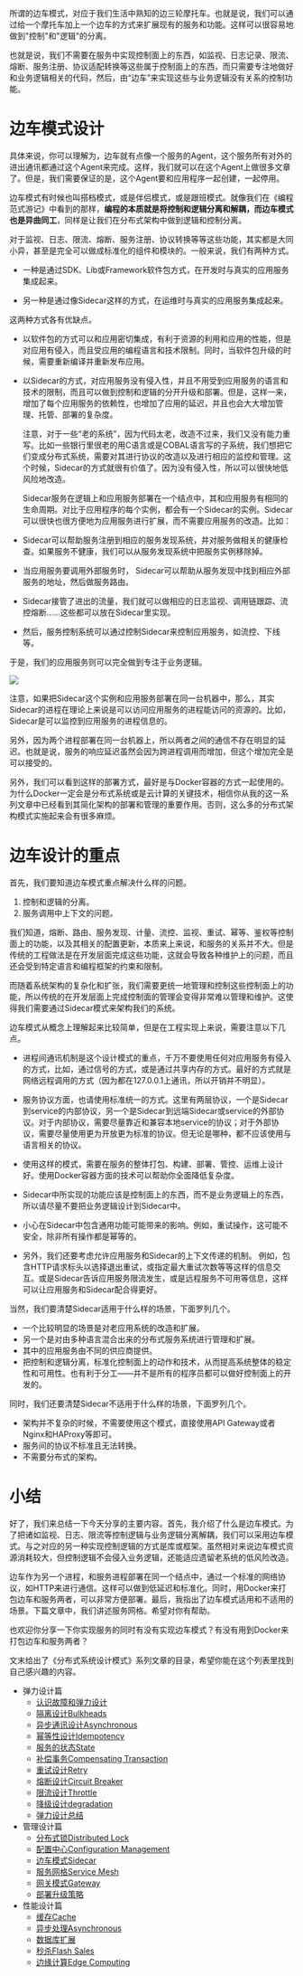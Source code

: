 所谓的边车模式，对应于我们生活中熟知的边三轮摩托车。也就是说，我们可以通过给一个摩托车加上一个边车的方式来扩展现有的服务和功能。这样可以很容易地做到"控制"和"逻辑"的分离。

也就是说，我们不需要在服务中实现控制面上的东西，如监视、日志记录、限流、熔断、服务注册、协议适配转换等这些属于控制面上的东西，而只需要专注地做好和业务逻辑相关的代码，然后，由“边车”来实现这些与业务逻辑没有关系的控制功能。

# 边车模式设计

具体来说，你可以理解为，边车就有点像一个服务的Agent，这个服务所有对外的进出通讯都通过这个Agent来完成。这样，我们就可以在这个Agent上做很多文章了。但是，我们需要保证的是，这个Agent要和应用程序一起创建，一起停用。

边车模式有时候也叫搭档模式，或是伴侣模式，或是跟班模式。就像我们在《编程范式游记》中看到的那样，**编程的本质就是将控制和逻辑分离和解耦，而边车模式也是异曲同工**，同样是让我们在分布式架构中做到逻辑和控制分离。

<!-- [[[read_end]]] -->

对于监视、日志、限流、熔断、服务注册、协议转换等等这些功能，其实都是大同小异，甚至是完全可以做成标准化的组件和模块的。一般来说，我们有两种方式。

* 一种是通过SDK、Lib或Framework软件包方式，在开发时与真实的应用服务集成起来。

* 另一种是通过像Sidecar这样的方式，在运维时与真实的应用服务集成起来。

这两种方式各有优缺点。

* 以软件包的方式可以和应用密切集成，有利于资源的利用和应用的性能，但是对应用有侵入，而且受应用的编程语言和技术限制。同时，当软件包升级的时候，需要重新编译并重新发布应用。

* 以Sidecar的方式，对应用服务没有侵入性，并且不用受到应用服务的语言和技术的限制，而且可以做到控制和逻辑的分开升级和部署。但是，这样一来，增加了每个应用服务的依赖性，也增加了应用的延迟，并且也会大大增加管理、托管、部署的复杂度。

  注意，对于一些“老的系统”，因为代码太老，改造不过来，我们又没有能力重写。比如一些银行里很老的用C语言或是COBAL语言写的子系统，我们想把它们变成分布式系统，需要对其进行协议的改造以及进行相应的监控和管理。这个时候，Sidecar的方式就很有价值了。因为没有侵入性，所以可以很快地低风险地改造。

  Sidecar服务在逻辑上和应用服务部署在一个结点中，其和应用服务有相同的生命周期。对比于应用程序的每个实例，都会有一个Sidecar的实例。Sidecar可以很快也很方便地为应用服务进行扩展，而不需要应用服务的改造。比如：

* Sidecar可以帮助服务注册到相应的服务发现系统，并对服务做相关的健康检查。如果服务不健康，我们可以从服务发现系统中把服务实例移除掉。

* 当应用服务要调用外部服务时， Sidecar可以帮助从服务发现中找到相应外部服务的地址，然后做服务路由。

* Sidecar接管了进出的流量，我们就可以做相应的日志监视、调用链跟踪、流控熔断……这些都可以放在Sidecar里实现。

* 然后，服务控制系统可以通过控制Sidecar来控制应用服务，如流控、下线等。

于是，我们的应用服务则可以完全做到专注于业务逻辑。

![](https://static001.geekbang.org/resource/image/e3/f7/e30300b16a8fe0870ebfbec5a093b4f7.png)

注意，如果把Sidecar这个实例和应用服务部署在同一台机器中，那么，其实Sidecar的进程在理论上来说是可以访问应用服务的进程能访问的资源的。比如，Sidecar是可以监控到应用服务的进程信息的。

另外，因为两个进程部署在同一台机器上，所以两者之间的通信不存在明显的延迟。也就是说，服务的响应延迟虽然会因为跨进程调用而增加，但这个增加完全是可以接受的。

另外，我们可以看到这样的部署方式，最好是与Docker容器的方式一起使用的。为什么Docker一定会是分布式系统或是云计算的关键技术，相信你从我的这一系列文章中已经看到其简化架构的部署和管理的重要作用。否则，这么多的分布式架构模式实施起来会有很多麻烦。

# 边车设计的重点

首先，我们要知道边车模式重点解决什么样的问题。

1.  控制和逻辑的分离。
2.  服务调用中上下文的问题。

我们知道，熔断、路由、服务发现、计量、流控、监视、重试、幂等、鉴权等控制面上的功能，以及其相关的配置更新，本质来上来说，和服务的关系并不大。但是传统的工程做法是在开发层面完成这些功能，这就会导致各种维护上的问题，而且还会受到特定语言和编程框架的约束和限制。

而随着系统架构的复杂化和扩张，我们需要更统一地管理和控制这些控制面上的功能，所以传统的在开发层面上完成控制面的管理会变得非常难以管理和维护。这使得我们需要通过Sidecar模式来架构我们的系统。

边车模式从概念上理解起来比较简单，但是在工程实现上来说，需要注意以下几点。

* 进程间通讯机制是这个设计模式的重点，千万不要使用任何对应用服务有侵入的方式，比如，通过信号的方式，或是通过共享内存的方式。最好的方式就是网络远程调用的方式（因为都在127.0.0.1上通讯，所以开销并不明显）。

* 服务协议方面，也请使用标准统一的方式。这里有两层协议，一个是Sidecar到service的内部协议，另一个是Sidecar到远端Sidecar或service的外部协议。对于内部协议，需要尽量靠近和兼容本地service的协议；对于外部协议，需要尽量使用更为开放更为标准的协议。但无论是哪种，都不应该使用与语言相关的协议。

* 使用这样的模式，需要在服务的整体打包、构建、部署、管控、运维上设计好。使用Docker容器方面的技术可以帮助你全面降低复杂度。

* Sidecar中所实现的功能应该是控制面上的东西，而不是业务逻辑上的东西，所以请尽量不要把业务逻辑设计到Sidecar中。

* 小心在Sidecar中包含通用功能可能带来的影响。例如，重试操作，这可能不安全，除非所有操作都是幂等的。

* 另外，我们还要考虑允许应用服务和Sidecar的上下文传递的机制。 例如，包含HTTP请求标头以选择退出重试，或指定最大重试次数等等这样的信息交互。或是Sidecar告诉应用服务限流发生，或是远程服务不可用等信息，这样可以让应用服务和Sidecar配合得更好。

当然，我们要清楚Sidecar适用于什么样的场景，下面罗列几个。

* 一个比较明显的场景是对老应用系统的改造和扩展。
* 另一个是对由多种语言混合出来的分布式服务系统进行管理和扩展。
* 其中的应用服务由不同的供应商提供。
* 把控制和逻辑分离，标准化控制面上的动作和技术，从而提高系统整体的稳定性和可用性。也有利于分工——并不是所有的程序员都可以做好控制面上的开发的。

同时，我们还要清楚Sidecar不适用于什么样的场景，下面罗列几个。

* 架构并不复杂的时候，不需要使用这个模式，直接使用API Gateway或者Nginx和HAProxy等即可。
* 服务间的协议不标准且无法转换。
* 不需要分布式的架构。

# 小结

好了，我们来总结一下今天分享的主要内容。首先，我介绍了什么是边车模式。为了把诸如监视、日志、限流等控制逻辑与业务逻辑分离解耦，我们可以采用边车模式。与之对应的另一种实现控制逻辑的方式是库或框架。虽然相对来说边车模式资源消耗较大，但控制逻辑不会侵入业务逻辑，还能适应遗留老系统的低风险改造。

边车作为另一个进程，和服务进程部署在同一个结点中，通过一个标准的网络协议，如HTTP来进行通信。这样可以做到低延迟和标准化。同时，用Docker来打包边车和服务两者，可以非常方便部署。最后，我指出了边车模式适用和不适用的场景。下篇文章中，我们讲述服务网格。希望对你有帮助。

也欢迎你分享一下你实现服务的同时有没有实现边车模式？有没有用到Docker来打包边车和服务两者？

文末给出了《分布式系统设计模式》系列文章的目录，希望你能在这个列表里找到自己感兴趣的内容。

* 弹力设计篇
  * [认识故障和弹力设计](https://time.geekbang.org/column/article/3912)
  * [隔离设计Bulkheads](https://time.geekbang.org/column/article/3917)
  * [异步通讯设计Asynchronous](https://time.geekbang.org/column/article/3926)
  * [幂等性设计Idempotency](https://time.geekbang.org/column/article/4050)
  * [服务的状态State](https://time.geekbang.org/column/article/4086)
  * [补偿事务Compensating Transaction](https://time.geekbang.org/column/article/4087)
  * [重试设计Retry](https://time.geekbang.org/column/article/4121)
  * [熔断设计Circuit Breaker](https://time.geekbang.org/column/article/4241)
  * [限流设计Throttle](https://time.geekbang.org/column/article/4245)
  * [降级设计degradation](https://time.geekbang.org/column/article/4252)
  * [弹力设计总结](https://time.geekbang.org/column/article/4253)
* 管理设计篇
  * [分布式锁Distributed Lock](https://time.geekbang.org/column/article/5175)
  * [配置中心Configuration Management](https://time.geekbang.org/column/article/5819)
  * [边车模式Sidecar](https://time.geekbang.org/column/article/5909)
  * [服务网格Service Mesh](https://time.geekbang.org/column/article/5920)
  * [网关模式Gateway](https://time.geekbang.org/column/article/6086)
  * [部署升级策略](https://time.geekbang.org/column/article/6283)
* 性能设计篇
  * [缓存Cache](https://time.geekbang.org/column/article/6282)
  * [异步处理Asynchronous](https://time.geekbang.org/column/article/7036)
  * [数据库扩展](https://time.geekbang.org/column/article/7045)
  * [秒杀Flash Sales](https://time.geekbang.org/column/article/7047)
  * [边缘计算Edge Computing](https://time.geekbang.org/column/article/7086)